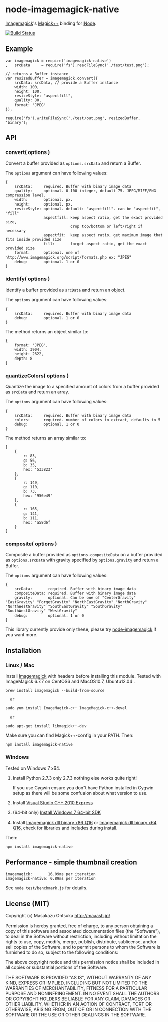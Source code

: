 # node-imagemagick-native

[Imagemagick](http://www.imagemagick.org/)'s [Magick++](http://www.imagemagick.org/Magick++/) binding for [Node](http://nodejs.org/).

[![Build Status](https://travis-ci.org/mash/node-imagemagick-native.png)](https://travis-ci.org/mash/node-imagemagick-native)

## Example

    var imagemagick = require('imagemagick-native')
    ,   srcData     = require('fs').readFileSync('./test/test.png');

    // returns a Buffer instance
    var resizedBuffer = imagemagick.convert({
        srcData: srcData, // provide a Buffer instance
        width: 100,
        height: 100,
        resizeStyle: "aspectfill",
        quality: 80,
        format: 'JPEG'
    });

    require('fs').writeFileSync('./test/out.png', resizedBuffer, 'binary');

## API

### convert( options )

Convert a buffer provided as `options.srcData` and return a Buffer.

The `options` argument can have following values:

    {
        srcData:     required. Buffer with binary image data
        quality:     optional. 0-100 integer, default 75. JPEG/MIFF/PNG compression level.
        width:       optional. px.
        height:      optional. px.
        resizeStyle: optional. default: "aspectfill". can be "aspectfit", "fill"
                     aspectfill: keep aspect ratio, get the exact provided size,
                                 crop top/bottom or left/right if necessary
                     aspectfit:  keep aspect ratio, get maximum image that fits inside provided size
                     fill:       forget aspect ratio, get the exact provided size
        format:      optional. one of http://www.imagemagick.org/script/formats.php ex: "JPEG"
        debug:       optional. 1 or 0
    }

### identify( options )

Identify a buffer provided as `srcData` and return an object.

The `options` argument can have following values:

    {
        srcData:     required. Buffer with binary image data
        debug:       optional. 1 or 0
    }

The method returns an object similar to:

    {
        format: 'JPEG',
        width: 3904,
        height: 2622,
        depth: 8
    }

### quantizeColors( options )

Quantize the image to a specified amount of colors from a buffer provided as `srcData` and return an array.

The `options` argument can have following values:

    {
        srcData:     required. Buffer with binary image data
        colors:      required. number of colors to extract, defaults to 5
        debug:       optional. 1 or 0
    }

The method returns an array similar to:

    [
        {
            r: 83,
            g: 56,
            b: 35,
            hex: '533823'
        },
        {
            r: 149,
            g: 110,
            b: 73,
            hex: '956e49'
        },
        {
            r: 165,
            g: 141,
            b: 111,
            hex: 'a58d6f
        }
    ]

### composite( options )

Composite a buffer provided as `options.compositeData` on a buffer provided as `options.srcData` with gravity specified by `options.gravity` and return a Buffer.

The `options` argument can have following values:

    {
        srcData:       required. Buffer with binary image data
        compositeData: required. Buffer with binary image data
        gravity:       optional. Can be one of "CenterGravity" "EastGravity" "ForgetGravity" "NorthEastGravity" "NorthGravity" "NorthWestGravity" "SouthEastGravity" "SouthGravity" "SouthWestGravity" "WestGravity"
        debug:         optional. 1 or 0
    }

This library currently provide only these, please try [node-imagemagick](https://github.com/rsms/node-imagemagick/) if you want more.

## Installation

### Linux / Mac

Install [Imagemagick](http://www.imagemagick.org/) with headers before installing this module.
Tested with ImageMagick 6.7.7 on CentOS6 and MacOS10.7, Ubuntu12.04 .

    brew install imagemagick --build-from-source

      or

    sudo yum install ImageMagick-c++ ImageMagick-c++-devel

      or

    sudo apt-get install libmagick++-dev

Make sure you can find Magick++-config in your PATH.
Then:

    npm install imagemagick-native

### Windows

Tested on Windows 7 x64.

1. Install Python 2.7.3 only 2.7.3 nothing else works quite right!

    If you use Cygwin ensure you don't have Python installed in Cygwin setup as there will be some confusion about what version to use.

2. Install [Visual Studio C++ 2010 Express](http://www.microsoft.com/en-us/download/details.aspx?id=8279)

3. (64-bit only) [Install Windows 7 64-bit SDK](http://www.microsoft.com/en-us/download/details.aspx?id=8279)

4. Install [Imagemagick dll binary x86 Q16](http://www.imagemagick.org/download/binaries/ImageMagick-6.8.5-10-Q16-x86-dll.exe) or [Imagemagick dll binary x64 Q16](http://www.imagemagick.org/download/binaries/ImageMagick-6.8.5-10-Q16-x64-dll.exe), check for libraries and includes during install.

Then:

    npm install imagemagick-native

## Performance - simple thumbnail creation

    imagemagick:       16.09ms per iteration
    imagemagick-native: 0.89ms per iteration

See `node test/benchmark.js` for details.


## License (MIT)

Copyright (c) Masakazu Ohtsuka <http://maaash.jp/>

Permission is hereby granted, free of charge, to any person obtaining a copy
of this software and associated documentation files (the "Software"), to deal
in the Software without restriction, including without limitation the rights
to use, copy, modify, merge, publish, distribute, sublicense, and/or sell
copies of the Software, and to permit persons to whom the Software is
furnished to do so, subject to the following conditions:

The above copyright notice and this permission notice shall be included in
all copies or substantial portions of the Software.

THE SOFTWARE IS PROVIDED "AS IS", WITHOUT WARRANTY OF ANY KIND, EXPRESS OR
IMPLIED, INCLUDING BUT NOT LIMITED TO THE WARRANTIES OF MERCHANTABILITY,
FITNESS FOR A PARTICULAR PURPOSE AND NONINFRINGEMENT. IN NO EVENT SHALL THE
AUTHORS OR COPYRIGHT HOLDERS BE LIABLE FOR ANY CLAIM, DAMAGES OR OTHER
LIABILITY, WHETHER IN AN ACTION OF CONTRACT, TORT OR OTHERWISE, ARISING FROM,
OUT OF OR IN CONNECTION WITH THE SOFTWARE OR THE USE OR OTHER DEALINGS IN
THE SOFTWARE.
